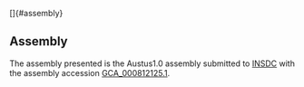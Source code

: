 []{#assembly}

Assembly
--------

The assembly presented is the Austus1.0 assembly submitted to
[INSDC](http://www.insdc.org) with the assembly accession
[GCA\_000812125.1](http://www.ebi.ac.uk/ena/data/view/GCA_000812125.1).
